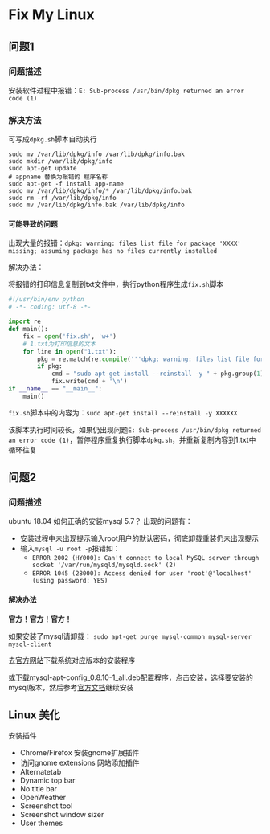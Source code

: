 # Fix My Linux

## 问题1

### 问题描述

安装软件过程中报错：`E: Sub-process /usr/bin/dpkg returned an error code (1)`

### 解决方法

可写成`dpkg.sh`脚本自动执行

```shell
sudo mv /var/lib/dpkg/info /var/lib/dpkg/info.bak
sudo mkdir /var/lib/dpkg/info
sudo apt-get update
# appname 替换为报错的 程序名称
sudo apt-get -f install app-name
sudo mv /var/lib/dpkg/info/* /var/lib/dpkg/info.bak
sudo rm -rf /var/lib/dpkg/info
sudo mv /var/lib/dpkg/info.bak /var/lib/dpkg/info
```

#### 可能导致的问题

出现大量的报错：`dpkg: warning: files list file for package 'XXXX' missing; assuming package has no files currently installed`

解决办法：

将报错的打印信息复制到txt文件中，执行python程序生成`fix.sh`脚本

```python
#!/usr/bin/env python
# -*- coding: utf-8 -*-

import re
def main():
    fix = open('fix.sh', 'w+')
    # 1.txt为打印信息的文本
    for line in open("1.txt"):
        pkg = re.match(re.compile('''dpkg: warning: files list file for package '(.+)' '''), line)
        if pkg:
            cmd = "sudo apt-get install --reinstall -y " + pkg.group(1)
            fix.write(cmd + '\n')
if __name__ == "__main__":
    main()
```

`fix.sh`脚本中的内容为：`sudo apt-get install --reinstall -y XXXXXX`

该脚本执行时间较长，如果仍出现问题`E: Sub-process /usr/bin/dpkg returned an error code (1)`，暂停程序重复执行脚本`dpkg.sh`，并重新复制内容到1.txt中循环往复

## 问题2

### 问题描述

ubuntu 18.04 如何正确的安装mysql 5.7？
出现的问题有：

- 安装过程中未出现提示输入root用户的默认密码，彻底卸载重装仍未出现提示
- 输入`mysql -u root -p`报错如：
  - `ERROR 2002 (HY000): Can't connect to local MySQL server through socket '/var/run/mysqld/mysqld.sock' (2)`
  - `ERROR 1045 (28000): Access denied for user 'root'@'localhost' (using password: YES)`

#### 解决办法

**官方！官方！官方！**

如果安装了mysql请卸载： `sudo apt-get purge mysql-common mysql-server mysql-client`

去[官方网站](https://www.mysql.com/downloads/)下载系统对应版本的安装程序

或[下载](https://dev.mysql.com/downloads/repo/apt/)mysql-apt-config_0.8.10-1_all.deb配置程序，点击安装，选择要安装的mysql版本，然后参考[官方文档](https://dev.mysql.com/doc/mysql-apt-repo-quick-guide/en/)继续安装

## Linux 美化

安装插件

- Chrome/Firefox 安装gnome扩展插件
- 访问gnome extensions 网站添加插件
- Alternatetab
- Dynamic top bar
- No title bar
- OpenWeather
- Screenshot tool
- Screenshot window sizer
- User themes